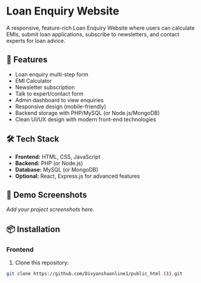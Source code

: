 # Loan Enquiry Website

A responsive, feature-rich Loan Enquiry Website where users can calculate EMIs, submit loan applications, subscribe to newsletters, and contact experts for loan advice.

## 🚀 Features

- Loan enquiry multi-step form
- EMI Calculator
- Newsletter subscription
- Talk to expert/contact form
- Admin dashboard to view enquiries
- Responsive design (mobile-friendly)
- Backend storage with PHP/MySQL (or Node.js/MongoDB)
- Clean UI/UX design with modern front-end technologies

## 🛠 Tech Stack

- **Frontend:** HTML, CSS, JavaScript
- **Backend:** PHP (or Node.js)
- **Database:** MySQL (or MongoDB)
- **Optional:** React, Express.js for advanced features

## 📸 Demo Screenshots

*Add your project screenshots here.*

## 📦 Installation

### Frontend

1. Clone this repository:

```bash
git clone https://github.com/Divyanshuonline1/public_html (1).git
